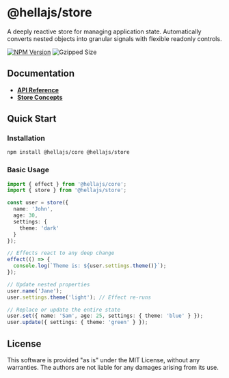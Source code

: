 # @hellajs/store

A deeply reactive store for managing application state. Automatically converts nested objects into granular signals with flexible readonly controls.

[![NPM Version](https://img.shields.io/npm/v/@hellajs/store?color=orange)](https://www.npmjs.com/package/@hellajs/store)
![Gzipped Size](https://img.shields.io/bundlephobia/minzip/@hellajs/store)

## Documentation

- **[API Reference](https://hellajs.com/reference#hellajsstore)**
- **[Store Concepts](https://hellajs.com/learn/concepts/state#state-with-stores)**

## Quick Start

### Installation

```bash
npm install @hellajs/core @hellajs/store
```

### Basic Usage

```typescript
import { effect } from '@hellajs/core';
import { store } from '@hellajs/store';

const user = store({
  name: 'John',
  age: 30,
  settings: {
    theme: 'dark'
  }
});

// Effects react to any deep change
effect(() => {
  console.log(`Theme is: ${user.settings.theme()}`);
});

// Update nested properties
user.name('Jane');
user.settings.theme('light'); // Effect re-runs

// Replace or update the entire state
user.set({ name: 'Sam', age: 25, settings: { theme: 'blue' } });
user.update({ settings: { theme: 'green' } });
```

## License

This software is provided "as is" under the MIT License, without any warranties. The authors are not liable for any damages arising from its use.
